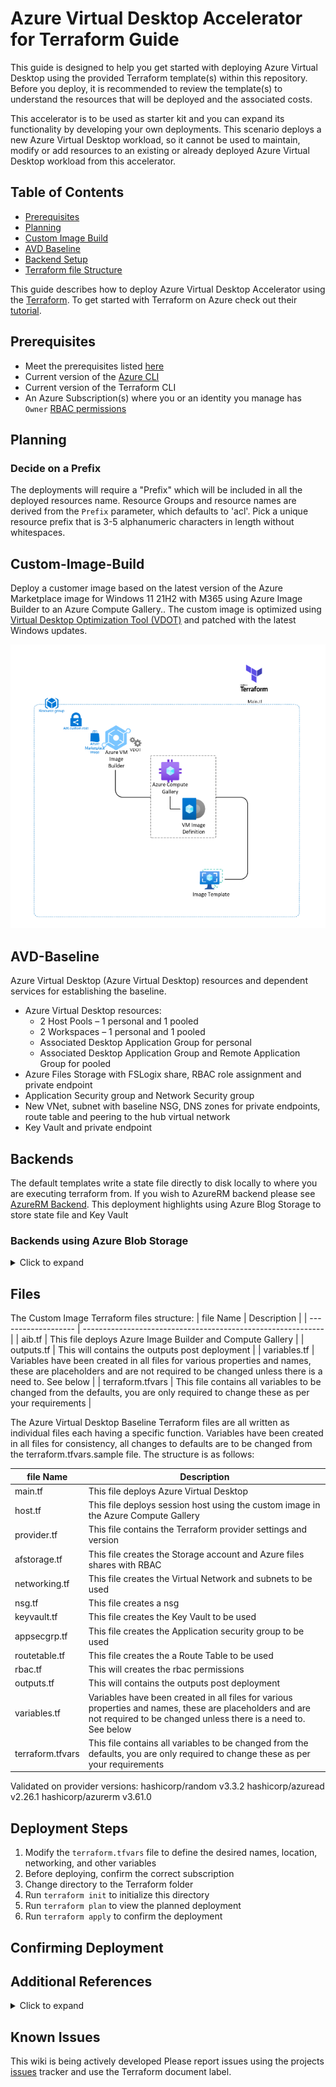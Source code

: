 # Azure Virtual Desktop Accelerator for Terraform Guide

This guide is designed to help you get started with deploying Azure Virtual Desktop using the provided Terraform template(s) within this repository. Before you deploy, it is recommended to review the template(s) to understand the resources that will be deployed and the associated costs.

This accelerator is to be used as starter kit and you can expand its functionality by developing your own deployments. This scenario deploys a new Azure Virtual Desktop workload, so it cannot be used to maintain, modify or add resources to an existing or already deployed Azure Virtual Desktop workload from this accelerator.

## Table of Contents

- [Prerequisites](#prerequisites)  
- [Planning](#planning) 
- [Custom Image Build](#Custom-Image-Build)    
- [AVD Baseline](#AVD-Baseline)  
- [Backend Setup](#Backends)  
- [Terraform file Structure](#Files)  

This guide describes how to deploy Azure Virtual Desktop Accelerator using the [Terraform](https://www.terraform.io/).
To get started with Terraform on Azure check out their [tutorial](https://learn.hashicorp.com/collections/terraform/azure-get-started/).

## Prerequisites

- Meet the prerequisites listed [here](https://github.com/Azure/avdaccelerator/wiki/Getting-Started#Getting-Started)
- Current version of the [Azure CLI](https://docs.microsoft.com/en-us/cli/azure/install-azure-cli)
- Current version of the Terraform CLI
- An Azure Subscription(s) where you or an identity you manage has `Owner` [RBAC permissions](https://docs.microsoft.com/en-us/azure/role-based-access-control/built-in-roles#owner)

## Planning

### Decide on a Prefix

The deployments will require a "Prefix" which will be included in all the deployed resources name.
Resource Groups and resource names are derived from the `Prefix` parameter, which defaults to 'acl'. Pick a unique resource prefix that is 3-5 alphanumeric characters in length without whitespaces.

## Custom-Image-Build

Deploy a customer image based on the latest version of the Azure Marketplace image for Windows 11 21H2 with M365 using Azure Image Builder to an Azure Compute Gallery.. The custom image is optimized using [Virtual Desktop Optimization Tool (VDOT)](https://github.com/The-Virtual-Desktop-Team/Virtual-Desktop-Optimization-Tool) and patched with the latest Windows updates.

![Custom Image diagram](../../workload/docs/diagrams/avd-accelerator-terraform-aib-custom-image.png)
## AVD-Baseline

Azure Virtual Desktop (Azure Virtual Desktop) resources and dependent services for establishing the baseline.

- Azure Virtual Desktop resources:
  - 2 Host Pools – 1 personal and 1 pooled
  - 2 Workspaces – 1 personal and 1 pooled
  - Associated Desktop Application Group for personal
  - Associated Desktop Application Group and Remote Application Group for pooled
- Azure Files Storage with FSLogix share, RBAC role assignment and private endpoint
- Application Security group and Network Security group
- New VNet, subnet with baseline NSG, DNS zones for private endpoints, route table and peering to the hub virtual network
- Key Vault and private endpoint

## Backends

The default templates write a state file directly to disk locally to where you are executing terraform from. If you wish to AzureRM backend please see [AzureRM Backend](https://www.terraform.io/docs/language/settings/backends/azurerm.html). This deployment highlights using Azure Blog Storage to store state file and Key Vault

### Backends using Azure Blob Storage

<details>
<summary>Click to expand</summary>
#### Using Azure CLI

[Store state in Azure Storage](https://docs.microsoft.com/en-us/azure/developer/terraform/store-state-in-azure-storage)

```cli
RESOURCE_GROUP_NAME=tstate
STORAGE_ACCOUNT_NAME=tstate$RANDOM
CONTAINER_NAME=tstate
```

### Create resource group

```cli
az group create --name $RESOURCE_GROUP_NAME --location <eastus>
```

### Create storage account

```cli
az storage account create --resource-group $RESOURCE_GROUP_NAME --name $STORAGE_ACCOUNT_NAME --sku Standard_LRS --encryption-services blob
```

#### Get storage account key

```cli
ACCOUNT_KEY=$(az storage account keys list --resource-group $RESOURCE_GROUP_NAME --account-name $STORAGE_ACCOUNT_NAME --query '[0].value' -o tsv)
```

#### Create blob container

```cli
az storage container create --name $CONTAINER_NAME --account-name $STORAGE_ACCOUNT_NAME --account-key $ACCOUNT_KEY

echo "storage_account_name: $STORAGE_ACCOUNT_NAME"
echo "container_name: $CONTAINER_NAME"
echo "access_key: $ACCOUNT_KEY"
```

### Create a key vault

[Create Key Vault](https://docs.microsoft.com/en-us/azure/key-vault/secrets/quick-create-cli)

```cli
az keyvault create --name "<Azure Virtual Desktopkeyvaultdemo>" --resource-group $RESOURCE_GROUP_NAME --location "<East US>"
```

#### Add storage account access key to key vault

```cli
az keyvault secret set --vault-name "<Azure Virtual Desktopkeyvaultdemo>" --name terraform-backend-key --value "<W.........................................>"
```

</details>

## Files

The Custom Image Terraform files structure:
| file Name           | Description                                                  |
| ------------------- | ------------------------------------------------------------ |
| aib.tf              | This file deploys Azure Image Builder and Compute Gallery |
| outputs.tf          | This will contains the outputs post deployment |
| variables.tf        | Variables have been created in all files for various properties and names, these are placeholders and are not required to be changed unless there is a need to. See below |
| terraform.tfvars    | This file contains all variables to be changed from the defaults, you are only required to change these as per your requirements |

The Azure Virtual Desktop Baseline Terraform files are all written as individual files each having a specific function. Variables have been created in all files for consistency, all changes to defaults are to be changed from the terraform.tfvars.sample file. The structure is as follows:

| file Name           | Description                                                  |
| ------------------- | ------------------------------------------------------------ |
| main.tf             | This file deploys Azure Virtual Desktop |
| host.tf             | This file deploys session host using the custom image in the Azure Compute Gallery |
| provider.tf         | This file contains the Terraform provider settings and version |
| afstorage.tf        | This file creates the Storage account and Azure files shares with RBAC |
| networking.tf       | This file creates the Virtual Network and subnets to be used |
| nsg.tf              | This file creates a nsg |
| keyvault.tf         | This file creates the Key Vault to be used     |
| appsecgrp.tf        | This file creates the Application security group to be used     |
| routetable.tf       | This file creates the a Route Table to be used     |
| rbac.tf             | This will creates the rbac permissions |
| outputs.tf          | This will contains the outputs post deployment |
| variables.tf        | Variables have been created in all files for various properties and names, these are placeholders and are not required to be changed unless there is a need to. See below |
| terraform.tfvars    | This file contains all variables to be changed from the defaults, you are only required to change these as per your requirements |

Validated on provider versions:
hashicorp/random v3.3.2
hashicorp/azuread v2.26.1
hashicorp/azurerm v3.61.0
## Deployment Steps

1. Modify the `terraform.tfvars` file to define the desired names, location, networking, and other variables
2. Before deploying, confirm the correct subscription
3. Change directory to the Terraform folder
4. Run `terraform init` to initialize this directory
5. Run `terraform plan` to view the planned deployment
5. Run `terraform apply` to confirm the deployment

## Confirming Deployment

## Additional References

<details>
<summary>Click to expand</summary>

- [Terraform Download](https://www.terraform.io/downloads.html)
- [Visual Code Download](https://code.visualstudio.com/Download)
- [Powershell VS Code Extension](https://marketplace.visualstudio.com/items?itemName=ms-vscode.PowerShell)
- [HashiCorp Terraform VS Code Extension](https://marketplace.visualstudio.com/items?itemName=HashiCorp.terraform)
- [Azure Terraform VS Code Extension Name](https://marketplace.visualstudio.com/items?itemName=ms-azuretools.vscode-azureterraform)
- [Azure CLI](https://docs.microsoft.com/en-us/cli/azure/install-azure-cli-windows?tabs=azure-cli)
- [Configure the Azure Terraform Visual Studio Code extension](https://docs.microsoft.com/en-us/azure/developer/terraform/configure-vs-code-extension-for-terraform)
- [Setup video](https://youtu.be/YmbmpGdhI6w)

</details>

## Known Issues

This wiki is being actively developed
Please report issues using the projects [issues](https://github.com/Azure/avdaccelerator/issues) tracker and use the Terraform document label.
